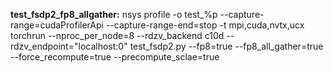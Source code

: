 

**test_fsdp2_fp8_allgather:** nsys profile -o test_%p --capture-range=cudaProfilerApi --capture-range-end=stop  -t mpi,cuda,nvtx,ucx  torchrun --nproc_per_node=8 --rdzv_backend c10d --rdzv_endpoint="localhost:0" test_fsdp2.py --fp8=true --fp8_all_gather=true --force_recompute=true --precompute_sclae=true

